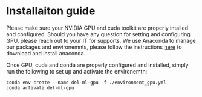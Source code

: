 # Installaiton guide

Please make sure your NVIDIA GPU and cuda toolkit are properly intalled and configured. Should you have any question for setting and configuring GPU, please reach out to your IT for supports. We use Anaconda to manage our packages and environemnts, please follow the instructions [here](https://docs.anaconda.com/free/anaconda/install/linux/) to download and install anaconda.

Once GPU, cuda and conda are properly configured and installed, simply run the following to set up and activate the environemtn:
```
conda env create --name del-ml-gpu -f ./environment_gpu.yml
conda activate del-ml-gpu
```



